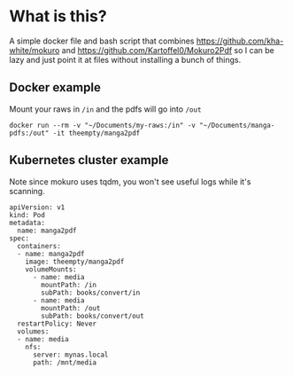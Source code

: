 # What is this?

A simple docker file and bash script that combines https://github.com/kha-white/mokuro and https://github.com/Kartoffel0/Mokuro2Pdf so I can be lazy and just point it at files without installing a bunch of things.

## Docker example

Mount your raws in `/in` and the pdfs will go into `/out`

`docker run --rm -v "~/Documents/my-raws:/in" -v "~/Documents/manga-pdfs:/out" -it theempty/manga2pdf`

## Kubernetes cluster example

Note since mokuro uses tqdm, you won't see useful logs while it's scanning.

```
apiVersion: v1
kind: Pod
metadata:
  name: manga2pdf
spec:
  containers:
  - name: manga2pdf
    image: theempty/manga2pdf
    volumeMounts:
      - name: media
        mountPath: /in
        subPath: books/convert/in
      - name: media
        mountPath: /out
        subPath: books/convert/out
  restartPolicy: Never
  volumes:
  - name: media
    nfs:
      server: mynas.local
      path: /mnt/media
```
